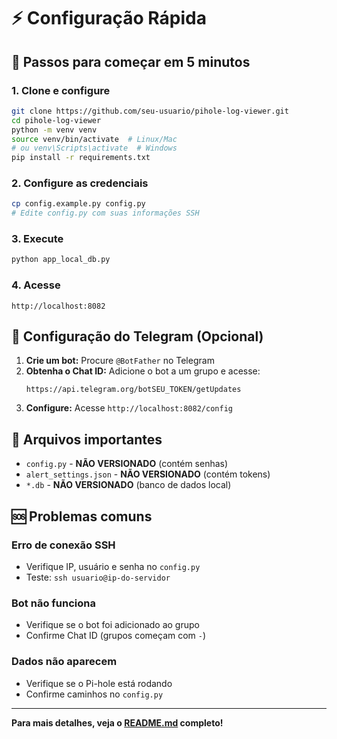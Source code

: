 # ⚡ Configuração Rápida

## 🚀 Passos para começar em 5 minutos

### 1. Clone e configure
```bash
git clone https://github.com/seu-usuario/pihole-log-viewer.git
cd pihole-log-viewer
python -m venv venv
source venv/bin/activate  # Linux/Mac
# ou venv\Scripts\activate  # Windows
pip install -r requirements.txt
```

### 2. Configure as credenciais
```bash
cp config.example.py config.py
# Edite config.py com suas informações SSH
```

### 3. Execute
```bash
python app_local_db.py
```

### 4. Acesse
```
http://localhost:8082
```

## 🔧 Configuração do Telegram (Opcional)

1. **Crie um bot:** Procure `@BotFather` no Telegram
2. **Obtenha o Chat ID:** Adicione o bot a um grupo e acesse:
   ```
   https://api.telegram.org/botSEU_TOKEN/getUpdates
   ```
3. **Configure:** Acesse `http://localhost:8082/config`

## 📁 Arquivos importantes

- `config.py` - **NÃO VERSIONADO** (contém senhas)
- `alert_settings.json` - **NÃO VERSIONADO** (contém tokens)
- `*.db` - **NÃO VERSIONADO** (banco de dados local)

## 🆘 Problemas comuns

### Erro de conexão SSH
- Verifique IP, usuário e senha no `config.py`
- Teste: `ssh usuario@ip-do-servidor`

### Bot não funciona
- Verifique se o bot foi adicionado ao grupo
- Confirme Chat ID (grupos começam com `-`)

### Dados não aparecem
- Verifique se o Pi-hole está rodando
- Confirme caminhos no `config.py`

---

**Para mais detalhes, veja o [README.md](README.md) completo!** 